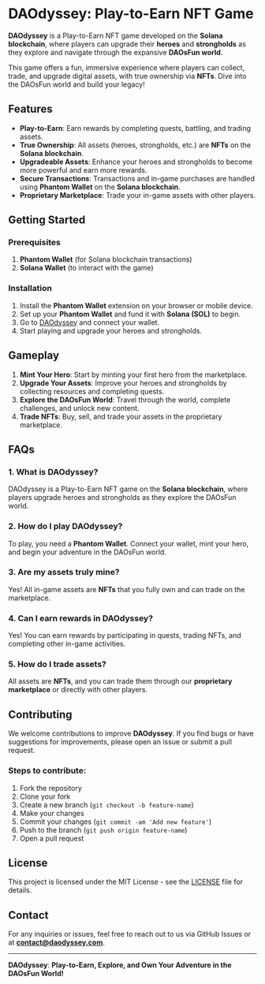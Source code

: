 # DAOdyssey: Play-to-Earn NFT Game

**DAOdyssey** is a Play-to-Earn NFT game developed on the **Solana blockchain**, where players can upgrade their **heroes** and **strongholds** as they explore and navigate through the expansive **DAOsFun world**.

This game offers a fun, immersive experience where players can collect, trade, and upgrade digital assets, with true ownership via **NFTs**. Dive into the DAOsFun world and build your legacy!

## Features

- **Play-to-Earn**: Earn rewards by completing quests, battling, and trading assets.
- **True Ownership**: All assets (heroes, strongholds, etc.) are **NFTs** on the **Solana blockchain**.
- **Upgradeable Assets**: Enhance your heroes and strongholds to become more powerful and earn more rewards.
- **Secure Transactions**: Transactions and in-game purchases are handled using **Phantom Wallet** on the **Solana blockchain**.
- **Proprietary Marketplace**: Trade your in-game assets with other players.

## Getting Started

### Prerequisites

1. **Phantom Wallet** (for Solana blockchain transactions)
2. **Solana Wallet** (to interact with the game)

### Installation

1. Install the **Phantom Wallet** extension on your browser or mobile device.
2. Set up your **Phantom Wallet** and fund it with **Solana (SOL)** to begin.
3. Go to [DAOdyssey](#) and connect your wallet.
4. Start playing and upgrade your heroes and strongholds.

## Gameplay

1. **Mint Your Hero**: Start by minting your first hero from the marketplace.
2. **Upgrade Your Assets**: Improve your heroes and strongholds by collecting resources and completing quests.
3. **Explore the DAOsFun World**: Travel through the world, complete challenges, and unlock new content.
4. **Trade NFTs**: Buy, sell, and trade your assets in the proprietary marketplace.

## FAQs

### 1. What is DAOdyssey?

DAOdyssey is a Play-to-Earn NFT game on the **Solana blockchain**, where players upgrade heroes and strongholds as they explore the DAOsFun world.

### 2. How do I play DAOdyssey?

To play, you need a **Phantom Wallet**. Connect your wallet, mint your hero, and begin your adventure in the DAOsFun world.

### 3. Are my assets truly mine?

Yes! All in-game assets are **NFTs** that you fully own and can trade on the marketplace.

### 4. Can I earn rewards in DAOdyssey?

Yes! You can earn rewards by participating in quests, trading NFTs, and completing other in-game activities.

### 5. How do I trade assets?

All assets are **NFTs**, and you can trade them through our **proprietary marketplace** or directly with other players.

## Contributing

We welcome contributions to improve **DAOdyssey**. If you find bugs or have suggestions for improvements, please open an issue or submit a pull request.

### Steps to contribute:

1. Fork the repository
2. Clone your fork
3. Create a new branch (`git checkout -b feature-name`)
4. Make your changes
5. Commit your changes (`git commit -am 'Add new feature'`)
6. Push to the branch (`git push origin feature-name`)
7. Open a pull request

## License

This project is licensed under the MIT License - see the [LICENSE](LICENSE) file for details.

## Contact

For any inquiries or issues, feel free to reach out to us via GitHub Issues or at **contact@daodyssey.com**.

---

**DAOdyssey**: **Play-to-Earn, Explore, and Own Your Adventure in the DAOsFun World!**
